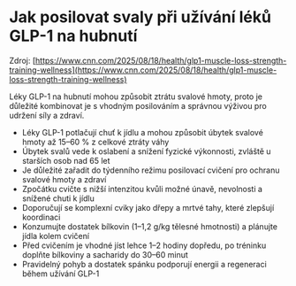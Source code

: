 # Jak posilovat svaly při užívání léků GLP-1 na hubnutí

Zdroj: [https://www.cnn.com/2025/08/18/health/glp1-muscle-loss-strength-training-wellness](https://www.cnn.com/2025/08/18/health/glp1-muscle-loss-strength-training-wellness)

Léky GLP-1 na hubnutí mohou způsobit ztrátu svalové hmoty, proto je důležité kombinovat je s vhodným posilováním a správnou výživou pro udržení síly a zdraví.

- Léky GLP-1 potlačují chuť k jídlu a mohou způsobit úbytek svalové hmoty až 15–60 % z celkové ztráty váhy
- Úbytek svalů vede k oslabení a snížení fyzické výkonnosti, zvláště u starších osob nad 65 let
- Je důležité zařadit do týdenního režimu posilovací cvičení pro ochranu svalové hmoty a zdraví
- Zpočátku cvičte s nižší intenzitou kvůli možné únavě, nevolnosti a snížené chuti k jídlu
- Doporučují se komplexní cviky jako dřepy a mrtvé tahy, které zlepšují koordinaci
- Konzumujte dostatek bílkovin (1–1,2 g/kg tělesné hmotnosti) a plánujte jídla kolem cvičení
- Před cvičením je vhodné jíst lehce 1–2 hodiny dopředu, po tréninku doplňte bílkoviny a sacharidy do 30–60 minut
- Pravidelný pohyb a dostatek spánku podporují energii a regeneraci během užívání GLP-1
